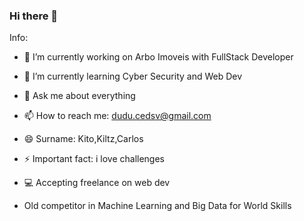 ### Hi there 👋

<!-- **KiltzX/KiltzX** is a ✨ _special_ ✨ repository because its `README.md` (this file) appears on your GitHub profile. -->

Info:

- 🔭 I’m currently working on Arbo Imoveis with FullStack Developer
- 🌱 I’m currently learning Cyber Security and Web Dev
- 💬 Ask me about everything
- 📫 How to reach me: dudu.cedsv@gmail.com
- 😄 Surname: Kito,Kiltz,Carlos
- ⚡ Important fact: i love challenges
- 💻 Accepting freelance on web dev

- Old competitor in Machine Learning and Big Data for World Skills
